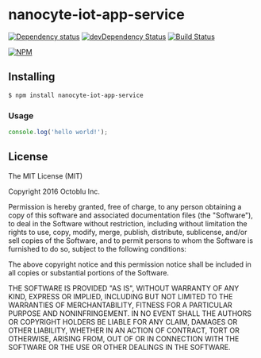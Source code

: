 # nanocyte-iot-app-service

[![Dependency status](http://img.shields.io/david/octoblu/nanocyte-iot-app-service.svg?style=flat)](https://david-dm.org/octoblu/nanocyte-iot-app-service)
[![devDependency Status](http://img.shields.io/david/dev/octoblu/nanocyte-iot-app-service.svg?style=flat)](https://david-dm.org/octoblu/nanocyte-iot-app-service#info=devDependencies)
[![Build Status](http://img.shields.io/travis/octoblu/nanocyte-iot-app-service.svg?style=flat&branch=master)](https://travis-ci.org/octoblu/nanocyte-iot-app-service)

[![NPM](https://nodei.co/npm/nanocyte-iot-app-service.svg?style=flat)](https://npmjs.org/package/nanocyte-iot-app-service)

## Installing

```bash
$ npm install nanocyte-iot-app-service
```

### Usage

```javascript
console.log('hello world!');
```

## License

The MIT License (MIT)

Copyright 2016 Octoblu Inc.

Permission is hereby granted, free of charge, to any person obtaining a copy
of this software and associated documentation files (the "Software"), to deal
in the Software without restriction, including without limitation the rights
to use, copy, modify, merge, publish, distribute, sublicense, and/or sell
copies of the Software, and to permit persons to whom the Software is
furnished to do so, subject to the following conditions:

The above copyright notice and this permission notice shall be included in
all copies or substantial portions of the Software.

THE SOFTWARE IS PROVIDED "AS IS", WITHOUT WARRANTY OF ANY KIND, EXPRESS OR
IMPLIED, INCLUDING BUT NOT LIMITED TO THE WARRANTIES OF MERCHANTABILITY,
FITNESS FOR A PARTICULAR PURPOSE AND NONINFRINGEMENT. IN NO EVENT SHALL THE
AUTHORS OR COPYRIGHT HOLDERS BE LIABLE FOR ANY CLAIM, DAMAGES OR OTHER
LIABILITY, WHETHER IN AN ACTION OF CONTRACT, TORT OR OTHERWISE, ARISING FROM,
OUT OF OR IN CONNECTION WITH THE SOFTWARE OR THE USE OR OTHER DEALINGS IN
THE SOFTWARE.
